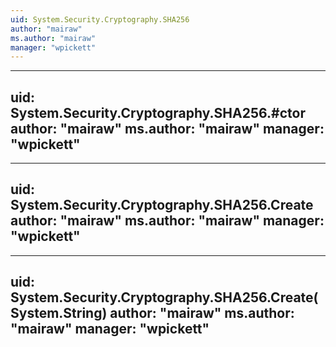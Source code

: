 ```yaml
---
uid: System.Security.Cryptography.SHA256
author: "mairaw"
ms.author: "mairaw"
manager: "wpickett"
---
```


---
uid: System.Security.Cryptography.SHA256.#ctor
author: "mairaw"
ms.author: "mairaw"
manager: "wpickett"
---

---
uid: System.Security.Cryptography.SHA256.Create
author: "mairaw"
ms.author: "mairaw"
manager: "wpickett"
---

---
uid: System.Security.Cryptography.SHA256.Create(System.String)
author: "mairaw"
ms.author: "mairaw"
manager: "wpickett"
---
